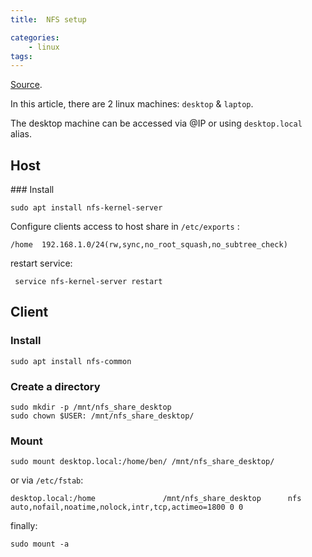 ```yaml
---
title:  NFS setup

categories:
    - linux
tags:
---
```


[Source](https://www.digitalocean.com/community/tutorials/how-to-set-up-an-nfs-mount-on-ubuntu-20-04).

In this article, there are 2 linux machines: `desktop` & `laptop`.

The desktop machine can be accessed via @IP or using `desktop.local` alias.

## Host

### Install 

    sudo apt install nfs-kernel-server

Configure clients access to host share in `/etc/exports` : 
 
    /home  192.168.1.0/24(rw,sync,no_root_squash,no_subtree_check)

restart service:

     service nfs-kernel-server restart

## Client

### Install

    sudo apt install nfs-common
    
### Create a directory

    sudo mkdir -p /mnt/nfs_share_desktop
    sudo chown $USER: /mnt/nfs_share_desktop/

### Mount

    sudo mount desktop.local:/home/ben/ /mnt/nfs_share_desktop/

or via `/etc/fstab`: 

    desktop.local:/home               /mnt/nfs_share_desktop      nfs auto,nofail,noatime,nolock,intr,tcp,actimeo=1800 0 0

finally:

    sudo mount -a    